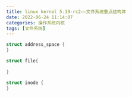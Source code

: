 ```yaml
---
title: linux kernel 5.19-rc2——文件系统重点结构体
date: 2022-06-24 11:14:07
categories: 操作系统内核
tags: [文件系统]
---
```


```c
struct address_space {
}
```

```c
struct file{
    
}
```

```c
struct inode {
}
```

